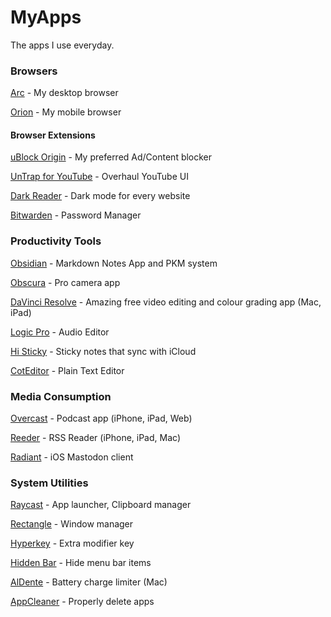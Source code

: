 # MyApps
The apps I use everyday.
### Browsers
[Arc](https://arc.net/) - My desktop browser

[Orion](https://browser.kagi.com/) - My mobile browser

#### Browser Extensions
[uBlock Origin](https://ublockorigin.com/) - My preferred Ad/Content blocker

[UnTrap for YouTube](https://untrap.app/) - Overhaul YouTube UI

[Dark Reader](https://darkreader.org/) - Dark mode for every website

[Bitwarden](https://bitwarden.com/) - Password Manager

### Productivity Tools

[Obsidian](https://obsidian.md/) - Markdown Notes App and PKM system

[Obscura](https://obscura.camera/obscura/index.html) - Pro camera app

[DaVinci Resolve](https://www.blackmagicdesign.com/products/davinciresolve) - Amazing free video editing and colour grading app (Mac, iPad)

[Logic Pro](https://www.apple.com/au/logic-pro/) - Audio Editor

[Hi Sticky](https://apps.apple.com/us/app/hi-sticky-notes-se-widget/id1610634186) - Sticky notes that sync with iCloud

[CotEditor](https://coteditor.com/) - Plain Text Editor


### Media Consumption
[Overcast](https://overcast.fm/) - Podcast app (iPhone, iPad, Web)

[Reeder](https://www.reederapp.com/) - RSS Reader (iPhone, iPad, Mac)

[Radiant](https://radiant.social/) - iOS Mastodon client

### System Utilities
[Raycast](https://www.raycast.com/) - App launcher, Clipboard manager

[Rectangle](https://rectangleapp.com/) - Window manager

[Hyperkey](https://hyperkey.app/) - Extra modifier key

[Hidden Bar](https://apps.apple.com/us/app/hidden-bar/id1452453066) - Hide menu bar items

[AlDente](https://apphousekitchen.com/) - Battery charge limiter (Mac)

[AppCleaner](https://freemacsoft.net/appcleaner/) - Properly delete apps
